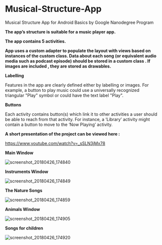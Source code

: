 # Musical-Structure-App
Musical Structure App for Android Basics by Google Nanodegree Program

**The app’s structure is suitable for a music player app.**

**The app contains 5 activities.**

**App uses a custom adapter to populate the layout with views based on instances of the custom class.
Data about each song (or equivalent audio media such as podcast episode) should be stored in a custom class .
If images are included , they are stored as drawables.**

**Labelling**

Features in the app are clearly defined either by labelling or images. For example, a button to play music could use a universally recognized triangular "Play" symbol or could have the text label "Play".

**Buttons**

Each activity contains button(s) which link it to other activities a user should be able to reach from that activity. For instance, a ‘Library’ activity might contain a button to move to the ‘Now Playing’ activity.


**A short presentation of the project can be viewed here :**

https://www.youtube.com/watch?v=_sSLN3jMx78

**Main Window**

![screenshot_20180426_174840](https://user-images.githubusercontent.com/35422422/39313643-2dbef6e6-497b-11e8-80c7-77ec07d9d93f.png)

**Instruments Window**

![screenshot_20180426_174849](https://user-images.githubusercontent.com/35422422/39313656-301e14c6-497b-11e8-92ec-58eadb6d3530.png)

**The Nature Songs**

![screenshot_20180426_174859](https://user-images.githubusercontent.com/35422422/39313663-3409bea0-497b-11e8-88c6-6080d6bfdb4b.png)

**Animals Window**

![screenshot_20180426_174905](https://user-images.githubusercontent.com/35422422/39313669-38deb598-497b-11e8-824d-7c75c6a4253a.png)

**Songs for children**

![screenshot_20180426_174920](https://user-images.githubusercontent.com/35422422/39313674-3b5c1662-497b-11e8-99bd-ca18f8f09080.png)
